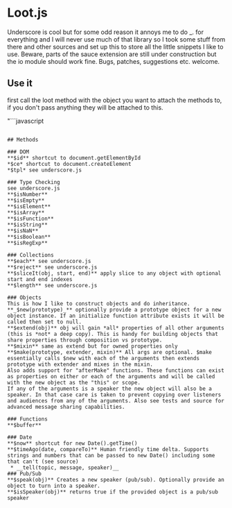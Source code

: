 # Loot.js

Underscore is cool but for some odd reason it annoys me to do _. for everything and I will never use much of
that library so I took some stuff from there and other sources and set up this to store all the little
snippets I like to use. Beware,
parts of the sauce extension are still under construction but the io module should work fine. Bugs, patches,
suggestions etc. welcome.

## Use it

first call the loot method with the object you want to attach the methods to, if you don't pass anything they
will be attached to this.

"```javascript

```"

## Methods

### DOM
**$id** shortcut to document.getElementById
*$ce* shortcut to document.createElement
*$tpl* see underscore.js

### Type Checking
see underscore.js
**$isNumber**
**$isEmpty**
**$isElement**
**$isArray**
**$isFunction**
**$isString**
**$isNaN**
**$isBoolean**
**$isRegExp**

### Collections
**$each** see underscore.js
**$reject** see underscore.js
**$sliceIt(obj, start, end)** apply slice to any object with optional start and end indexes
**$length** see underscore.js

### Objects
This is how I like to construct objects and do inheritance.
**_$new(prototype)_** optionally provide a prototype object for a new object instance. If an initialize function attribute exists it will be called then set to null.
**$extend(obj)** obj will gain *all* properties of all other arguments (this is *not* a deep copy). This is handy for building objects that share properties through composition vs prototype.
**$mixin** same as extend but for owned properties only
**$make(prototype, extender, mixin)** All args are optional. $make essentially calls $new with each of the arguments then extends prototype with extender and mixes in the mixin.
Also adds support for "afterMake" functions. These functions can exist as properties on either or each of the arguments and will be called with the new object as the "this" or scope.
If any of the arguments is a speaker the new object will also be a speaker. In that case care is taken to prevent copying over listeners and audiences from any of the arguments. Also see tests and source for advanced message sharing capabilities.

### Functions
**$buffer**

### Date
**$now** shortcut for new Date().getTime()
**$timeAgo(date, compareTo)** Human friendly time delta. Supports strings and numbers that can be passed to new Date() including some that can't (see source)
 * __tell(topic, message, speaker)__
### Pub/Sub
**$speak(obj)** Creates a new speaker (pub/sub). Optionally provide an object to turn into a speaker.
**$isSpeaker(obj)** returns true if the provided object is a pub/sub speaker
